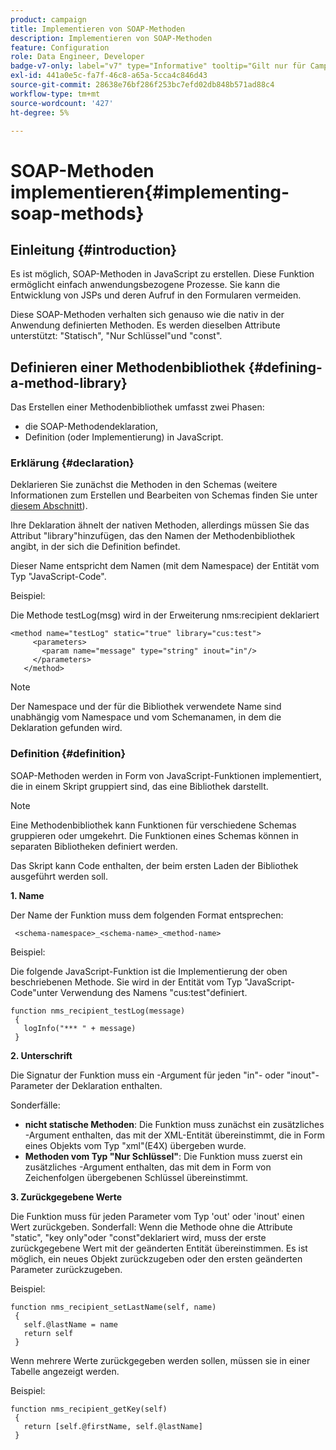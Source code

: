 ```yaml
---
product: campaign
title: Implementieren von SOAP-Methoden
description: Implementieren von SOAP-Methoden
feature: Configuration
role: Data Engineer, Developer
badge-v7-only: label="v7" type="Informative" tooltip="Gilt nur für Campaign Classic v7"
exl-id: 441a0e5c-fa7f-46c8-a65a-5cca4c846d43
source-git-commit: 28638e76bf286f253bc7efd02db848b571ad88c4
workflow-type: tm+mt
source-wordcount: '427'
ht-degree: 5%

---
```


# SOAP-Methoden implementieren{#implementing-soap-methods}



## Einleitung {#introduction}

Es ist möglich, SOAP-Methoden in JavaScript zu erstellen. Diese Funktion ermöglicht einfach anwendungsbezogene Prozesse. Sie kann die Entwicklung von JSPs und deren Aufruf in den Formularen vermeiden.

Diese SOAP-Methoden verhalten sich genauso wie die nativ in der Anwendung definierten Methoden. Es werden dieselben Attribute unterstützt: &quot;Statisch&quot;, &quot;Nur Schlüssel&quot;und &quot;const&quot;.

## Definieren einer Methodenbibliothek {#defining-a-method-library}

Das Erstellen einer Methodenbibliothek umfasst zwei Phasen:

* die SOAP-Methodendeklaration,
* Definition (oder Implementierung) in JavaScript.

### Erklärung {#declaration}

Deklarieren Sie zunächst die Methoden in den Schemas (weitere Informationen zum Erstellen und Bearbeiten von Schemas finden Sie unter [diesem Abschnitt](../../configuration/using/about-schema-edition.md)).

Ihre Deklaration ähnelt der nativen Methoden, allerdings müssen Sie das Attribut &quot;library&quot;hinzufügen, das den Namen der Methodenbibliothek angibt, in der sich die Definition befindet.

Dieser Name entspricht dem Namen (mit dem Namespace) der Entität vom Typ &quot;JavaScript-Code&quot;.

Beispiel:

Die Methode testLog(msg) wird in der Erweiterung nms:recipient deklariert

```
<method name="testLog" static="true" library="cus:test">
     <parameters>
       <param name="message" type="string" inout="in"/>
     </parameters>
   </method>
```

>[!NOTE]
>
>Der Namespace und der für die Bibliothek verwendete Name sind unabhängig vom Namespace und vom Schemanamen, in dem die Deklaration gefunden wird.

### Definition {#definition}

SOAP-Methoden werden in Form von JavaScript-Funktionen implementiert, die in einem Skript gruppiert sind, das eine Bibliothek darstellt.

>[!NOTE]
>
>Eine Methodenbibliothek kann Funktionen für verschiedene Schemas gruppieren oder umgekehrt. Die Funktionen eines Schemas können in separaten Bibliotheken definiert werden.

Das Skript kann Code enthalten, der beim ersten Laden der Bibliothek ausgeführt werden soll.

**1. Name**

Der Name der Funktion muss dem folgenden Format entsprechen:

```
 <schema-namespace>_<schema-name>_<method-name>
```

Beispiel:

Die folgende JavaScript-Funktion ist die Implementierung der oben beschriebenen Methode. Sie wird in der Entität vom Typ &quot;JavaScript-Code&quot;unter Verwendung des Namens &quot;cus:test&quot;definiert.

```
function nms_recipient_testLog(message)
 {
   logInfo("*** " + message)
 }
```

**2. Unterschrift**

Die Signatur der Funktion muss ein -Argument für jeden &quot;in&quot;- oder &quot;inout&quot;-Parameter der Deklaration enthalten.

Sonderfälle:

* **nicht statische Methoden**: Die Funktion muss zunächst ein zusätzliches -Argument enthalten, das mit der XML-Entität übereinstimmt, die in Form eines Objekts vom Typ &quot;xml&quot;(E4X) übergeben wurde.
* **Methoden vom Typ &quot;Nur Schlüssel&quot;**: Die Funktion muss zuerst ein zusätzliches -Argument enthalten, das mit dem in Form von Zeichenfolgen übergebenen Schlüssel übereinstimmt.

**3. Zurückgegebene Werte**

Die Funktion muss für jeden Parameter vom Typ &#39;out&#39; oder &#39;inout&#39; einen Wert zurückgeben. Sonderfall: Wenn die Methode ohne die Attribute &quot;static&quot;, &quot;key only&quot;oder &quot;const&quot;deklariert wird, muss der erste zurückgegebene Wert mit der geänderten Entität übereinstimmen. Es ist möglich, ein neues Objekt zurückzugeben oder den ersten geänderten Parameter zurückzugeben.

Beispiel:

```
function nms_recipient_setLastName(self, name)
 {
   self.@lastName = name
   return self
 }
```

Wenn mehrere Werte zurückgegeben werden sollen, müssen sie in einer Tabelle angezeigt werden.

Beispiel:

```
function nms_recipient_getKey(self)
 {
   return [self.@firstName, self.@lastName]
 }
```
